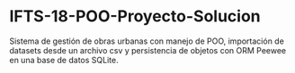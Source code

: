 # IFTS-18-POO-Proyecto-Solucion
Sistema de gestión de obras urbanas con manejo de POO, importación de datasets desde un archivo csv y persistencia de objetos con ORM Peewee en una base de datos SQLite.
